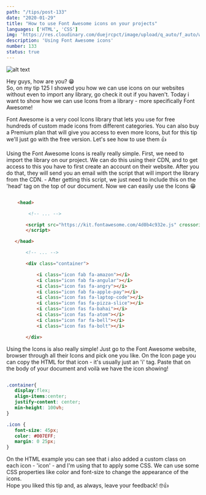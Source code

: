 ```yaml
---
path: "/tips/post-133"
date: "2020-01-29"
title: "How to use Font Awesome icons on your projects"
languages: ['HTML', 'CSS']
img: 'https://res.cloudinary.com/duejrcpct/image/upload/q_auto/f_auto/w_1000/v1587969830/tips/133-1_k5furz.png'
description: 'Using Font Awesome icons'
number: 133
status: true
---
```


![alt text](https://res.cloudinary.com/duejrcpct/image/upload/q_auto/f_auto/w_1000/v1587969830/tips/133-2_erbfdf.png "Font Awesome Icons")

Hey guys, how are you? 😁  
So, on my tip 125 I showed you how we can use icons on our websites without even to import any library, go check it out if you haven't. Today i want to show how we can use Icons from a library - more specifically Font Awesome!

Font Awesome is a very cool Icons library that lets you use for free hundreds of custom made icons from different categories. You can also buy a Premium plan that will give you access to even more Icons, but for this tip we'll just go with the free version. Let's see how to use them 👍

Using the Font Awesome Icons is really really simple. First, we need to import the library on our project. We can do this using their CDN, and to get access to this you have to first create an account on their website. After you do that, they will send you an email with the script that will import the library from the CDN. -
After getting this script, we just need to include this on the 'head' tag on the top of our document. Now we can easily use the Icons 😁

 ```html
 
     <head>

         <!-- ... -->

        <script src="https://kit.fontawesome.com/4d0b4c932e.js" crossorigin="anonymous">
        </script>

    </head>

        <!-- ... -->

        <div class="container">

            <i class="icon fab fa-amazon"></i>
            <i class="icon fab fa-angular"></i>
            <i class="icon fas fa-angry"></i>
            <i class="icon fab fa-apple-pay"></i>
            <i class="icon fas fa-laptop-code"></i>
            <i class="icon fas fa-pizza-slice"></i>
            <i class="icon fas fa-bahai"></i>
            <i class="icon fas fa-atom"></i>
            <i class="icon far fa-bell"></i>
            <i class="icon fas fa-bolt"></i>

        </div>

 ```

Using the Icons is also really simple! Just go to the Font Awesome website, browser through all their Icons and pick one you like. On the Icon page you can copy the HTML for that icon - it's usually just an 'i' tag. Paste that on the body of your document and voilà we have the icon showing!

 ```css
 
.container{
    display:flex;
    align-items:center;
    justify-content: center;
    min-height: 100vh;
}

.icon {
    font-size: 45px;
    color: #007EFF;
    margin: 0 25px;
}

 ```

On the HTML example you can see that i also added a custom class on each icon - 'icon' - and I'm using that to apply some CSS.
We can use some CSS properties like color and font-size to change the appearance of the icons.  
Hope you liked this tip and, as always, leave your feedback! 🤓👍